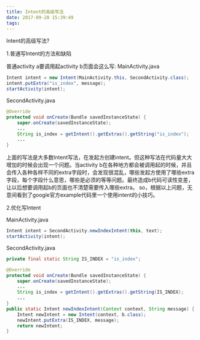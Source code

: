 ```yaml
---
title: Intent的高级写法
date: 2017-09-28 15:39:49
tags:
---
```



Intent的高级写法?

1.普通写Intent的方法和缺陷

普通activity a要调用起activity b页面会这么写:
MainActivity.java
``` Java
Intent intent = new Intent(MainActivity.this, SecondActivity.class);
intent.putExtra("is_index", message);
startActivity(intent);
```

SecondActivity.java
``` Java
@Override
protected void onCreate(Bundle savedInstanceState) {        
    super.onCreate(savedInstanceState);
    ...
    String is_index = getIntent().getExtras().getString("is_index");
    ...
}
```

> 
上面的写法是大多数Intent写法，在发起方创建intent。但这种写法在代码量大大增加的时候会出现一个问题。当activity b在各种地方都会被调用起的时候，并且会传入各种各样不同的extra字段时，会发现很混乱，哪些发起方使用了哪些extra字段，每个字段什么意思，哪些是必须的等等问题。最终造成b代码可读性变差，让以后想要调用起b的页面也不清楚需要传入哪些extra。
so，根据以上问题，无意间看到了google官方example代码里一个使用intent的小技巧。

2.优化写Intent

MainActivity.java
``` Java
Intent intent = SecondActivity.newIndexIntent(this, text);
startActivity(intent);
```

SecondActivity.java
``` Java
private final static String IS_INDEX = "is_index";

@Override
protected void onCreate(Bundle savedInstanceState) {        
    super.onCreate(savedInstanceState);
    ...
    String is_index = getIntent().getExtras().getString(IS_INDEX);
    ...
}
public static Intent newIndexIntent(Context context, String message) {
    Intent newIntent = new Intent(context, b.class);
    newIntent.putExtra(IS_INDEX, message);
    return newIntent;
}
```